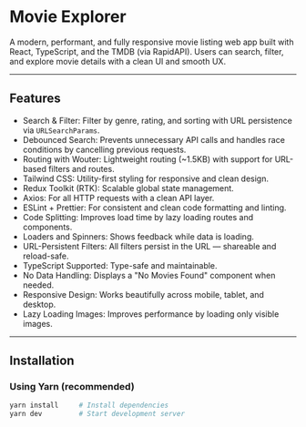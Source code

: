 # Movie Explorer

A modern, performant, and fully responsive movie listing web app built with React, TypeScript, and the TMDB (via RapidAPI). Users can search, filter, and explore movie details with a clean UI and smooth UX.

---

## Features

- Search & Filter: Filter by genre, rating, and sorting with URL persistence via `URLSearchParams`.
- Debounced Search: Prevents unnecessary API calls and handles race conditions by cancelling previous requests.
- Routing with Wouter: Lightweight routing (~1.5KB) with support for URL-based filters and routes.
- Tailwind CSS: Utility-first styling for responsive and clean design.
- Redux Toolkit (RTK): Scalable global state management.
- Axios: For all HTTP requests with a clean API layer.
- ESLint + Prettier: For consistent and clean code formatting and linting.
- Code Splitting: Improves load time by lazy loading routes and components.
- Loaders and Spinners: Shows feedback while data is loading.
- URL-Persistent Filters: All filters persist in the URL — shareable and reload-safe.
- TypeScript Supported: Type-safe and maintainable.
- No Data Handling: Displays a "No Movies Found" component when needed.
- Responsive Design: Works beautifully across mobile, tablet, and desktop.
- Lazy Loading Images: Improves performance by loading only visible images.

---

## Installation

### Using Yarn (recommended)

```bash
yarn install     # Install dependencies
yarn dev         # Start development server
```
